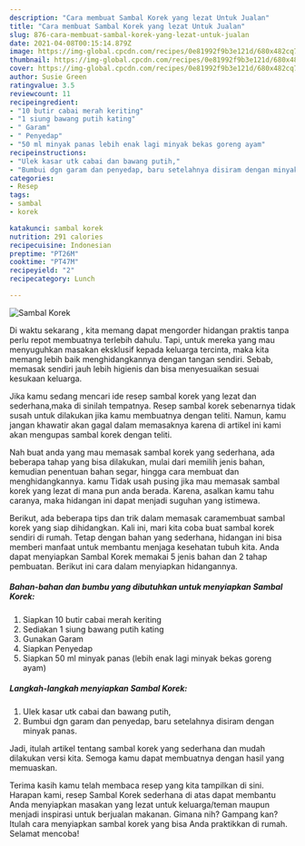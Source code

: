 ```yaml
---
description: "Cara membuat Sambal Korek yang lezat Untuk Jualan"
title: "Cara membuat Sambal Korek yang lezat Untuk Jualan"
slug: 876-cara-membuat-sambal-korek-yang-lezat-untuk-jualan
date: 2021-04-08T00:15:14.879Z
image: https://img-global.cpcdn.com/recipes/0e81992f9b3e121d/680x482cq70/sambal-korek-foto-resep-utama.jpg
thumbnail: https://img-global.cpcdn.com/recipes/0e81992f9b3e121d/680x482cq70/sambal-korek-foto-resep-utama.jpg
cover: https://img-global.cpcdn.com/recipes/0e81992f9b3e121d/680x482cq70/sambal-korek-foto-resep-utama.jpg
author: Susie Green
ratingvalue: 3.5
reviewcount: 11
recipeingredient:
- "10 butir cabai merah keriting"
- "1 siung bawang putih kating"
- " Garam"
- " Penyedap"
- "50 ml minyak panas lebih enak lagi minyak bekas goreng ayam"
recipeinstructions:
- "Ulek kasar utk cabai dan bawang putih,"
- "Bumbui dgn garam dan penyedap, baru setelahnya disiram dengan minyak panas."
categories:
- Resep
tags:
- sambal
- korek

katakunci: sambal korek 
nutrition: 291 calories
recipecuisine: Indonesian
preptime: "PT26M"
cooktime: "PT47M"
recipeyield: "2"
recipecategory: Lunch

---
```



![Sambal Korek](https://img-global.cpcdn.com/recipes/0e81992f9b3e121d/680x482cq70/sambal-korek-foto-resep-utama.jpg)

Di waktu  sekarang , kita memang dapat mengorder hidangan praktis tanpa perlu repot membuatnya terlebih dahulu. Tapi, untuk mereka yang mau menyuguhkan masakan eksklusif kepada keluarga tercinta, maka kita memang lebih baik menghidangkannya dengan tangan sendiri. Sebab, memasak sendiri jauh lebih higienis dan bisa menyesuaikan sesuai kesukaan keluarga.

Jika kamu sedang mencari ide resep sambal korek yang lezat dan sederhana,maka di sinilah tempatnya. Resep sambal korek  sebenarnya tidak susah untuk dilakukan jika kamu membuatnya dengan teliti. Namun, kamu jangan khawatir akan gagal dalam memasaknya 
karena di artikel ini kami akan mengupas sambal korek dengan teliti.  



Nah buat anda yang mau memasak sambal korek yang sederhana, ada beberapa tahap yang bisa dilakukan, mulai dari memilih jenis bahan, kemudian penentuan bahan segar, hingga cara membuat dan menghidangkannya. kamu Tidak usah pusing jika mau memasak sambal korek yang lezat di mana pun anda berada. Karena, asalkan kamu  tahu caranya, maka hidangan ini dapat menjadi suguhan yang istimewa.

Berikut, ada beberapa tips dan trik dalam memasak caramembuat sambal korek yang siap dihidangkan. Kali ini, mari kita coba buat sambal korek sendiri di rumah. Tetap dengan bahan yang sederhana, hidangan ini bisa memberi manfaat untuk membantu menjaga kesehatan tubuh kita. Anda dapat menyiapkan Sambal Korek memakai 5 jenis bahan dan 2 tahap pembuatan. Berikut ini cara dalam menyiapkan hidangannya.

<!--inarticleads1-->

##### Bahan-bahan dan bumbu yang dibutuhkan untuk menyiapkan Sambal Korek:

1. Siapkan 10 butir cabai merah keriting
1. Sediakan 1 siung bawang putih kating
1. Gunakan  Garam
1. Siapkan  Penyedap
1. Siapkan 50 ml minyak panas (lebih enak lagi minyak bekas goreng ayam)




<!--inarticleads2-->

##### Langkah-langkah menyiapkan Sambal Korek:

1. Ulek kasar utk cabai dan bawang putih,
1. Bumbui dgn garam dan penyedap, baru setelahnya disiram dengan minyak panas.




Jadi, itulah artikel tentang  sambal korek  yang sederhana dan mudah dilakukan versi kita. Semoga kamu dapat membuatnya dengan hasil yang memuaskan. 

Terima kasih kamu telah membaca resep yang kita tampilkan di sini. Harapan kami, resep  Sambal Korek sederhana di atas dapat membantu Anda menyiapkan masakan yang lezat untuk keluarga/teman maupun menjadi inspirasi untuk berjualan makanan. Gimana nih? Gampang kan? Itulah cara menyiapkan sambal korek yang bisa Anda praktikkan di rumah. Selamat mencoba!

